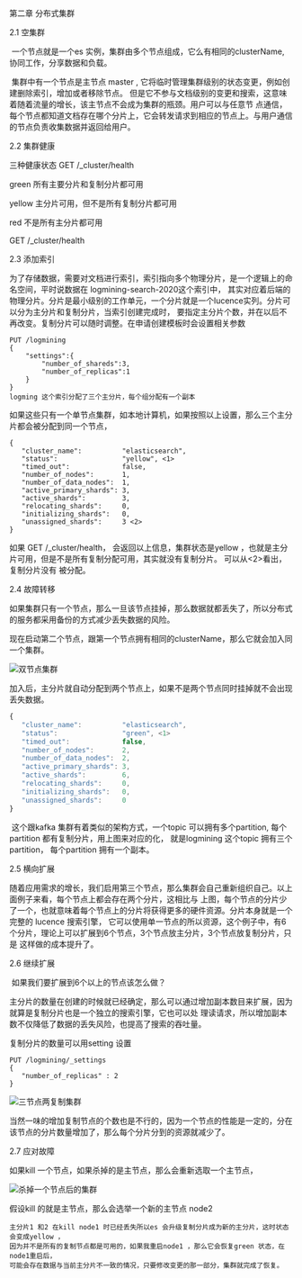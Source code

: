 第二章 分布式集群

2.1 空集群

​	一个节点就是一个es 实例，集群由多个节点组成，它么有相同的clusterName, 协同工作，分享数据和负载。

​	集群中有一个节点是主节点 master , 它将临时管理集群级别的状态变更，例如创建删除索引，增加或者移除节点。
    但是它不参与文档级别的变更和搜索，这意味着随着流量的增长，该主节点不会成为集群的瓶颈。用户可以与任意节
    点通信，每个节点都知道文档存在哪个分片上，它会转发请求到相应的节点上。与用户通信的节点负责收集数据并返回给用户。



2.2 集群健康

三种健康状态    GET /_cluster/health

green 	所有主要分片和复制分片都可用

yellow   主分片可用，但不是所有复制分片都可用

red  不是所有主分片都可用

GET /_cluster/health



2.3 添加索引

​	为了存储数据，需要对文档进行索引，索引指向多个物理分片，是一个逻辑上的命名空间，平时说数据在 logmining-search-2020这个索引中，
    其实对应着后端的物理分片。分片是最小级别的工作单元，一个分片就是一个lucence实列。分片可以分为主分片和复制分片，当索引创建完成时，
    要指定主分片个数，并在以后不再改变。复制分片可以随时调整。在申请创建模板时会设置相关参数

```
PUT /logmining
{
	"settings":{
		"number_of_shareds":3,
		"number_of_replicas":1
	}
}
logming 这个索引分配了三个主分片，每个组分配有一个副本
```


如果这些只有一个单节点集群，如本地计算机，如果按照以上设置，那么三个主分片都会被分配到同一个节点，

```
{
   "cluster_name":          "elasticsearch",
   "status":                "yellow", <1>
   "timed_out":             false,
   "number_of_nodes":       1,
   "number_of_data_nodes":  1,
   "active_primary_shards": 3,
   "active_shards":         3,
   "relocating_shards":     0,
   "initializing_shards":   0,
   "unassigned_shards":     3 <2>
}
```

如果 GET /_cluster/health， 会返回以上信息，集群状态是yellow ，也就是主分片可用，但是不是所有复制分配可用，其实就没有复制分片。
可以从<2>看出，复制分片没有 被分配。



2.4  故障转移

如果集群只有一个节点，那么一旦该节点挂掉，那么数据就都丢失了，所以分布式的服务都采用备份的方式减少丢失数据的风险。

现在启动第二个节点，跟第一个节点拥有相同的clusterName，那么它就会加入同一个集群。

![双节点集群](https://raw.githubusercontent.com/looly/elasticsearch-definitive-guide-cn/master/images/elas_0203.png)

加入后，主分片就自动分配到两个节点上，如果不是两个节点同时挂掉就不会出现丢失数据。

```Javascript
{
   "cluster_name":          "elasticsearch",
   "status":                "green", <1>
   "timed_out":             false,
   "number_of_nodes":       2,
   "number_of_data_nodes":  2,
   "active_primary_shards": 3,
   "active_shards":         6,
   "relocating_shards":     0,
   "initializing_shards":   0,
   "unassigned_shards":     0
}
```

​	这个跟kafka 集群有着类似的架构方式，一个topic 可以拥有多个partition, 每个partition 都有复制分片，用上图来对应的化，
    就是logmining 这个topic 拥有三个partition， 每个partition 拥有一个副本。


2.5 横向扩展

​	随着应用需求的增长，我们启用第三个节点，那么集群会自己重新组织自己。以上面例子来看，每个节点上都会存在两个分片，这相比与
    上图，每个节点的分片少了一个，也就意味着每个节点上的分片将获得更多的硬件资源。分片本身就是一个完整的 lucence 搜索引擎，
    它可以使用单一节点的所以资源，这个例子中，有6个分片，理论上可以扩展到6个节点，3个节点放主分片，3个节点放复制分片，只是
    这样做的成本提升了。


2.6  继续扩展

​	如果我们要扩展到6个以上的节点该怎么做？ 

​	主分片的数量在创建的时候就已经确定，那么可以通过增加副本数目来扩展，因为就算是复制分片也是一个独立的搜索引擎，它也可以处
    理读请求，所以增加副本数不仅降低了数据的丢失风险，也提高了搜索的吞吐量。

复制分片的数量可以用setting 设置

```
PUT /logmining/_settings
{
   "number_of_replicas" : 2
}
```


![三节点两复制集群](https://raw.githubusercontent.com/looly/elasticsearch-definitive-guide-cn/master/images/elas_0205.png)



当然一味的增加复制节点的个数也是不行的，因为一个节点的性能是一定的，分在该节点的分片数量增加了，那么每个分片分到的资源就减少了。



2.7 应对故障

如果kill 一个节点，如果杀掉的是主节点，那么会重新选取一个主节点，

![杀掉一个节点后的集群](https://raw.githubusercontent.com/looly/elasticsearch-definitive-guide-cn/master/images/elas_0206.png)

假设kill 的就是主节点，那么会选举一个新的主节点 node2

    主分片1 和2 在kill node1 时已经丢失所以es 会升级复制分片成为新的主分片，这时状态会变成yellow ，
    因为并不是所有的复制节点都是可用的，如果我重启node1 ，那么它会恢复green 状态，在node1重启后，
    可能会存在数据与当前主分片不一致的情况，只要修改变更的那一部分，集群就完成了恢复。

